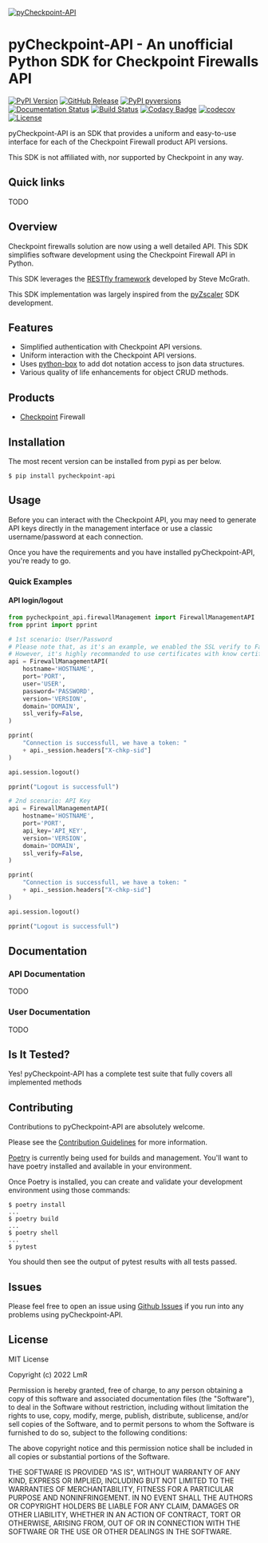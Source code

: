 [![pyCheckpoint-API](https://raw.githubusercontent.com/LetMeR00t/pyCheckpoint-API/main/images/logo.png)](https://github.com/LetMeR00t/pyCheckpoint-API)
# pyCheckpoint-API - An unofficial Python SDK for Checkpoint Firewalls API

[![PyPI Version](https://img.shields.io/pypi/v/pycheckpoint-api.svg)](https://pypi.org/project/pyCheckpoint-API)
[![GitHub Release](https://img.shields.io/github/release/LetMeR00t/pyCheckpoint-API.svg)](https://github.com/LetMeR00t/pyCheckpoint-API/releases/)
[![PyPI pyversions](https://img.shields.io/pypi/pyversions/pycheckpoint-api.svg)](https://pypi.python.org/pypi/pycheckpoint-api/)
[![Documentation Status](https://readthedocs.org/projects/pycheckpoint-api/badge/?version=latest)](https://pycheckpoint-api.readthedocs.io/?badge=latest)
[![Build Status](https://github.com/LetMeR00t/pyCheckpoint-API/actions/workflows/build_by_version.yml/badge.svg)](https://github.com/LetMeR00t/pyCheckpoint-API/actions/workflows/build_by_version.yml)
[![Codacy Badge](https://app.codacy.com/project/badge/Grade/352850b074e74a6890a2412c85b738c0)](https://www.codacy.com/gh/LetMeR00t/pyCheckpoint-API/dashboard?utm_source=github.com&amp;utm_medium=referral&amp;utm_content=LetMeR00t/pyCheckpoint-API&amp;utm_campaign=Badge_Grade)
[![codecov](https://codecov.io/gh/LetMeR00t/pyCheckpoint-API/branch/main/graph/badge.svg?token=0A583STZI7)](https://codecov.io/gh/LetMeR00t/pyCheckpoint-API)
[![License](https://img.shields.io/github/license/LetMeR00t/pyCheckpoint-API.svg)](https://github.com/LetMeR00t/pyCheckpoint-API)

pyCheckpoint-API is an SDK that provides a uniform and easy-to-use interface for each of the Checkpoint Firewall product API versions.

This SDK is not affiliated with, nor supported by Checkpoint in any way.

## Quick links
TODO

## Overview
Checkpoint firewalls solution are now using a well detailed API. This SDK simplifies software development using the Checkpoint Firewall API in Python.

This SDK leverages the [RESTfly framework](https://restfly.readthedocs.io/en/latest/index.html) developed by Steve McGrath.

This SDK implementation was largely inspired from the [pyZscaler](https://github.com/mitchos/pyZscaler) SDK development.


## Features
- Simplified authentication with Checkpoint API versions.
- Uniform interaction with the Checkpoint API versions.
- Uses [python-box](https://github.com/cdgriffith/Box/wiki) to add dot notation access to json data structures.
- Various quality of life enhancements for object CRUD methods.

## Products
- [Checkpoint](https://www.checkpoint.com/) Firewall

## Installation

The most recent version can be installed from pypi as per below.

    $ pip install pycheckpoint-api

## Usage

Before you can interact with the Checkpoint API, you may need to generate API keys directly in the management interface or use a classic username/password at each connection.

Once you have the requirements and you have installed pyCheckpoint-API, you're ready to go.

### Quick Examples

#### API login/logout
```python
from pycheckpoint_api.firewallManagement import FirewallManagementAPI
from pprint import pprint

# 1st scenario: User/Password
# Please note that, as it's an example, we enabled the SSL verify to False to avoid having SSL certificate issues.
# However, it's highly recommanded to use certificates with know certificate authorities.
api = FirewallManagementAPI(
    hostname='HOSTNAME',
    port='PORT',
    user='USER',
    password='PASSWORD',
    version='VERSION',
    domain='DOMAIN',
    ssl_verify=False,
)

pprint(
    "Connection is successfull, we have a token: "
    + api._session.headers["X-chkp-sid"]
)

api.session.logout()

pprint("Logout is successfull")

# 2nd scenario: API Key
api = FirewallManagementAPI(
    hostname='HOSTNAME',
    port='PORT',
    api_key='API_KEY',
    version='VERSION',
    domain='DOMAIN',
    ssl_verify=False,
)

pprint(
    "Connection is successfull, we have a token: "
    + api._session.headers["X-chkp-sid"]
)

api.session.logout()

pprint("Logout is successfull")
```

## Documentation
### API Documentation
TODO

### User Documentation
TODO

## Is It Tested?
Yes! pyCheckpoint-API has a complete test suite that fully covers all implemented methods

## Contributing

Contributions to pyCheckpoint-API are absolutely welcome.

Please see the [Contribution Guidelines](https://github.com/LetMeR00t/pyCheckpoint-API/blob/main/CONTRIBUTING.md) for more information.

[Poetry](https://python-poetry.org/docs/) is currently being used for builds and management. You'll want to have poetry installed and available in your environment.

Once Poetry is installed, you can create and validate your development environment using those commands:

    $ poetry install
    ...
    $ poetry build
    ...
    $ poetry shell
    ...
    $ pytest

You should then see the output of pytest results with all tests passed.

## Issues
Please feel free to open an issue using [Github Issues](https://github.com/LetMeR00t/pyCheckpoint-API/issues) if you run into any problems using pyCheckpoint-API.

## License
MIT License

Copyright (c) 2022 LmR

Permission is hereby granted, free of charge, to any person obtaining a copy
of this software and associated documentation files (the "Software"), to deal
in the Software without restriction, including without limitation the rights
to use, copy, modify, merge, publish, distribute, sublicense, and/or sell
copies of the Software, and to permit persons to whom the Software is
furnished to do so, subject to the following conditions:

The above copyright notice and this permission notice shall be included in all
copies or substantial portions of the Software.

THE SOFTWARE IS PROVIDED "AS IS", WITHOUT WARRANTY OF ANY KIND, EXPRESS OR
IMPLIED, INCLUDING BUT NOT LIMITED TO THE WARRANTIES OF MERCHANTABILITY,
FITNESS FOR A PARTICULAR PURPOSE AND NONINFRINGEMENT. IN NO EVENT SHALL THE
AUTHORS OR COPYRIGHT HOLDERS BE LIABLE FOR ANY CLAIM, DAMAGES OR OTHER
LIABILITY, WHETHER IN AN ACTION OF CONTRACT, TORT OR OTHERWISE, ARISING FROM,
OUT OF OR IN CONNECTION WITH THE SOFTWARE OR THE USE OR OTHER DEALINGS IN THE
SOFTWARE.
